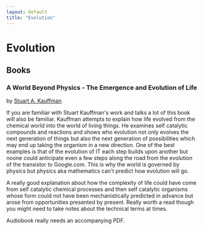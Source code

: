 ```yaml
---
layout: default
title: "Evolution"
---
```


# Evolution

## Books

### A World Beyond Physics - The Emergence and Evolution of Life
by [Stuart A. Kauffman][stuart_kauffman]

If you are familiar with Stuart Kauffman's work and talks a lot of this book will also be familiar. Kauffman attempts to explain how life evolved from the chemical world into the world of living things. He examines self catalytic compounds and reactions and shows who evolution not only evolves the next generation of things but also the next generation of possibilities which may end up taking the organism in a new direction. One of the best examples is that of the evolution of IT each step builds upon another but noone could anticipate even a few steps along the road from the evolution of the transistor to Google.com. This is why the world is governed by physics but physics aka mathematics can't predict how evolution will go.

A really good explanation about how the complexity of life could have come from self catalytic chemical processes and then self catalytic organisms whose form could not have been mechanistically predicted in advance but arose from opportunities presented by present. Really worth a read though you might need to take notes about the technical terms at times.

Audiobook really needs an accompanying PDF.


[stuart_kauffman]: https://en.wikipedia.org/wiki/Stuart_Kauffman?wprov=sfti1https://en.wikipedia.org/wiki/Stuart_Kauffman?wprov=sfti1